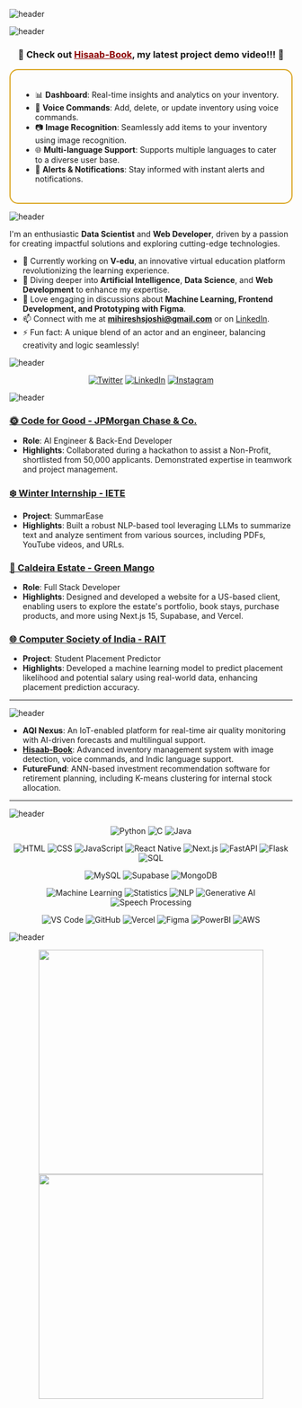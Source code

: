 

![header](https://capsule-render.vercel.app/api?type=soft&height=180&color=2A63B5&text=👋%20Hi,%20I'm%20Mihiresh%20Joshi&reversal=false&animation=fadeIn&fontSize=42&fontAlignY=42&descAlignY=76&section=footer&desc=🌟%20Aspiring%20Data%20Scientist%20|%20Web%20Development%20Enthusiast%20|%20Creative%20Mind%20🌟&descAlign=50&descSize=20&fontColor=fff)



![header](https://capsule-render.vercel.app/api?type=soft&color=273344&height=40&section=header&text=💥%20Featured%20Project&fontSize=24&fontColor=fff)



<div align="center">
  <h3><b>🌟 Check out <a href="https://drive.google.com/file/d/1d3tdiwibyG8vo5rodHP9lKB2UZIwhzYt/view?usp=drive_link" style="color: #8B0000;" align="center">Hisaab-Book</a>, my latest project demo video!!! 🌟</b></h3>
</div>

<div style="border: 2px solid #DAA520; padding: 20px; border-radius: 15px; margin-top: 10px;">
  <ul>
    <li>📊 <b>Dashboard</b>: Real-time insights and analytics on your inventory.</li>
    <li>🎤 <b>Voice Commands</b>: Add, delete, or update inventory using voice commands.</li>
    <li>📷 <b>Image Recognition</b>: Seamlessly add items to your inventory using image recognition.</li>
    <li>🌐 <b>Multi-language Support</b>: Supports multiple languages to cater to a diverse user base.</li>
    <li>🔔 <b>Alerts & Notifications</b>: Stay informed with instant alerts and notifications.</li>
  </ul>
</div>


<!-- <p align="center">
  <img src="https://komarev.com/ghpvc/?username=mihireshjoshi&label=Profile%20views&color=0e75b6&style=flat" alt="mihireshjoshi" /> 
</p>

<p align="center">
  <a href="https://github.com/mihireshjoshi"><img src="https://badges.pufler.dev/visits/mihireshjoshi/mihireshjoshi?color=blue&style=flat-square&logo=github"></a>
  <a href="https://github.com/mihireshjoshi"><img src="https://badges.pufler.dev/repos/mihireshjoshi?color=green&style=flat-square&logo=github"></a>
  <a href="https://github.com/mihireshjoshi"><img src="https://badges.pufler.dev/commits/monthly/mihireshjoshi?color=yellow&style=flat-square&logo=github"></a>
</p> -->



![header](https://capsule-render.vercel.app/api?type=soft&color=273344&height=40&section=header&text=🚀%20About%20Me&fontSize=24&fontColor=fff)

I'm an enthusiastic **Data Scientist** and **Web Developer**, driven by a passion for creating impactful solutions and exploring cutting-edge technologies. 
- 🔭 Currently working on **V-edu**, an innovative virtual education platform revolutionizing the learning experience.
- 🌱 Diving deeper into **Artificial Intelligence**, **Data Science**, and **Web Development** to enhance my expertise.
- 💬 Love engaging in discussions about **Machine Learning, Frontend Development, and Prototyping with Figma**.
- 📫 Connect with me at **mihireshsjoshi@gmail.com** or on [LinkedIn](https://www.linkedin.com/in/mihiresh-joshi-651423207/).
- ⚡ Fun fact: A unique blend of an actor and an engineer, balancing creativity and logic seamlessly!



![header](https://capsule-render.vercel.app/api?type=soft&color=273344&height=40&section=header&text=🌐%20Let's%20Connect&fontSize=24&fontColor=fff)

<p align="center">
  <a href="https://twitter.com/mihireshjoshi"><img src="https://img.shields.io/twitter/follow/mihireshjoshi?label=Follow&style=social" alt="Twitter"></a>
  <a href="https://linkedin.com/in/mihireshjoshi"><img src="https://img.shields.io/badge/-LinkedIn-blue?style=flat-square&logo=linkedin&logoColor=white" alt="LinkedIn"></a>
  <a href="https://instagram.com/mihireshjoshi"><img src="https://img.shields.io/badge/-Instagram-e4405f?style=flat-square&logo=instagram&logoColor=white" alt="Instagram"></a>
</p>



![header](https://capsule-render.vercel.app/api?type=soft&color=273344&height=40&section=header&text=📚%20Experience&fontSize=24&fontColor=fff)

### [🌞 Code for Good - JPMorgan Chase & Co.](https://www.linkedin.com/in/mihiresh-joshi-651423207/)
- **Role**: AI Engineer & Back-End Developer
- **Highlights**: Collaborated during a hackathon to assist a Non-Profit, shortlisted from 50,000 applicants. Demonstrated expertise in teamwork and project management.

### [❄️ Winter Internship - IETE](https://github.com/mihireshjoshi/SummarEase)
- **Project**: SummarEase
- **Highlights**: Built a robust NLP-based tool leveraging LLMs to summarize text and analyze sentiment from various sources, including PDFs, YouTube videos, and URLs.

### [🌿 Caldeira Estate - Green Mango](https://caldeira-estate.vercel.app)
- **Role**: Full Stack Developer
- **Highlights**: Designed and developed a website for a US-based client, enabling users to explore the estate's portfolio, book stays, purchase products, and more using Next.js 15, Supabase, and Vercel.

### [🌐 Computer Society of India - RAIT](https://github.com/mihireshjoshi/Student-Placement-Predictor)
- **Project**: Student Placement Predictor
- **Highlights**: Developed a machine learning model to predict placement likelihood and potential salary using real-world data, enhancing placement prediction accuracy.

---




![header](https://capsule-render.vercel.app/api?type=soft&color=273344&height=40&section=header&text=💡%20Top%20Projects&fontSize=24&fontColor=fff)

- **AQI Nexus**: An IoT-enabled platform for real-time air quality monitoring with AI-driven forecasts and multilingual support.
- **[Hisaab-Book](https://drive.google.com/file/d/1d3tdiwibyG8vo5rodHP9lKB2UZIwhzYt/view)**: Advanced inventory management system with image detection, voice commands, and Indic language support.
- **FutureFund**: ANN-based investment recommendation software for retirement planning, including K-means clustering for internal stock allocation.

---

![header](https://capsule-render.vercel.app/api?type=soft&color=273344&height=40&section=header&text=🔧%20Languages,%20Frameworks%20&%20Tools&fontSize=24&fontColor=fff)

<p align="center">
  <!-- Programming Languages -->
  <img src="https://img.shields.io/badge/Python-3776AB?style=for-the-badge&logo=python&logoColor=white" alt="Python">
  <img src="https://img.shields.io/badge/C-A8B9CC?style=for-the-badge&logo=c&logoColor=white" alt="C">
  <img src="https://img.shields.io/badge/Java-007396?style=for-the-badge&logo=java&logoColor=white" alt="Java">
</p>

<p align="center">
  <!-- Development -->
  <img src="https://img.shields.io/badge/HTML-E34F26?style=for-the-badge&logo=html5&logoColor=white" alt="HTML">
  <img src="https://img.shields.io/badge/CSS-1572B6?style=for-the-badge&logo=css3&logoColor=white" alt="CSS">
  <img src="https://img.shields.io/badge/JavaScript-F7DF1E?style=for-the-badge&logo=javascript&logoColor=black" alt="JavaScript">
  <img src="https://img.shields.io/badge/React_Native-20232A?style=for-the-badge&logo=react&logoColor=61DAFB" alt="React Native">
  <img src="https://img.shields.io/badge/Next.js-000000?style=for-the-badge&logo=next.js&logoColor=white" alt="Next.js">
  <img src="https://img.shields.io/badge/FastAPI-009688?style=for-the-badge&logo=fastapi&logoColor=white" alt="FastAPI">
  <img src="https://img.shields.io/badge/Flask-000000?style=for-the-badge&logo=flask&logoColor=white" alt="Flask">
  <img src="https://img.shields.io/badge/SQL-4479A1?style=for-the-badge&logo=mysql&logoColor=white" alt="SQL">
</p>

<p align="center">
  <!-- Databases -->
  <img src="https://img.shields.io/badge/MySQL-4479A1?style=for-the-badge&logo=mysql&logoColor=white" alt="MySQL">
  <img src="https://img.shields.io/badge/Supabase-3ECF8E?style=for-the-badge&logo=supabase&logoColor=white" alt="Supabase">
  <img src="https://img.shields.io/badge/MongoDB-47A248?style=for-the-badge&logo=mongodb&logoColor=white" alt="MongoDB">
</p>

<p align="center">
  <!-- Data Science -->
  <img src="https://img.shields.io/badge/Machine%20Learning-F7931E?style=for-the-badge" alt="Machine Learning">
  <img src="https://img.shields.io/badge/Statistics-007ACC?style=for-the-badge" alt="Statistics">
  <img src="https://img.shields.io/badge/NLP-4B8BBE?style=for-the-badge" alt="NLP">
  <img src="https://img.shields.io/badge/Generative%20AI-F39F37?style=for-the-badge" alt="Generative AI">
  <img src="https://img.shields.io/badge/Speech%20PCloning-FF5733?style=for-the-badge" alt="Speech Processing">
</p>

<p align="center">
  <!-- Tools -->
  <img src="https://img.shields.io/badge/VS%20Code-007ACC?style=for-the-badge&logo=visual-studio-code&logoColor=white" alt="VS Code">
  <img src="https://img.shields.io/badge/GitHub-100000?style=for-the-badge&logo=github&logoColor=white" alt="GitHub">
  <img src="https://img.shields.io/badge/Vercel-000000?style=for-the-badge&logo=vercel&logoColor=white" alt="Vercel">
  <img src="https://img.shields.io/badge/Figma-F24E1E?style=for-the-badge&logo=figma&logoColor=white" alt="Figma">
  <img src="https://img.shields.io/badge/PowerBI-F2C811?style=for-the-badge&logo=power-bi&logoColor=black" alt="PowerBI">
  <img src="https://img.shields.io/badge/AWS-232F3E?style=for-the-badge&logo=amazon-aws&logoColor=white" alt="AWS">
</p>





![header](https://capsule-render.vercel.app/api?type=soft&color=273344&height=40&section=header&text=📈%20My%20GitHub%20Stats&fontSize=24&fontColor=fff)

<p align="center">
  <img src="https://github-readme-stats.vercel.app/api/top-langs/?username=mihireshjoshi&theme=algolia&hide_border=true&layout=compact" width="400">
  <img src="https://github-readme-stats.vercel.app/api?username=mihireshjoshi&show_icons=true&theme=algolia&hide_border=true" width="400">
</p>

